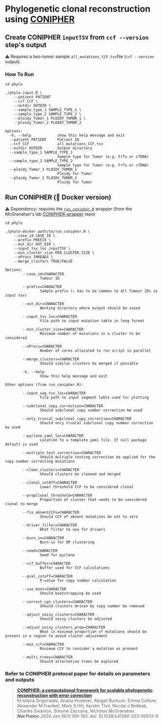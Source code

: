 # Phylogenetic clonal reconstruction using [CONIPHER](https://github.com/McGranahanLab/CONIPHER)

## Create CONIPHER `inputTSV` from `ccf --version` step's output 

⚠️ Requires a two-tumor sample `all_mutations_CCF.tsv`file (`ccf --version` output). 

### How To Run
```
cd phylo

./phylo-input.R \
	--patient PATIENT
	--ccf CCF \
	--outdir OUTDIR \
	--sample_type_1 SAMPLE_TYPE_1 \
	--sample_type_2 SAMPLE_TYPE_2 \
	--ploidy_Tumor_1 PLOIDY_TUMOR_1 \
	--ploidy_Tumor_2 PLOIDY_TUMOR_2

options:
  -h, --help            show this help message and exit
  --patient PATIENT     Patient ID
  --ccf CCF             all_mutations_CCF.tsv
  --outdir OUTDIR       Output directory
  --sample_type_1 SAMPLE_TYPE_1
                        Sample type for Tumor (e.g. FrTu or cfDNA)
  --sample_type_2 SAMPLE_TYPE_2
                        Sample type for Tumor (e.g. FrTu or cfDNA)
  --ploidy_Tumor_1 PLOIDY_TUMOR_1
                        Ploidy for Tumor
  --ploidy_Tumor_2 PLOIDY_TUMOR_2
                        Ploidy for Tumor
```

## Run CONIPHER (🐳 Docker version)

⚠️ Dependency: requires the [`run_conipher.R`](https://raw.githubusercontent.com/McGranahanLab/CONIPHER-wrapper/refs/heads/main/src/run_conipher.R) wrapper (from the McGranahan's lab [CONIPHER-wrapper](https://github.com/McGranahanLab/CONIPHER-wrapper) repo)

```
cd phylo

./phylo-docker path/to/run_conipher.R \
	--case_id CASE_ID \
	--prefix PREFIX \
	--out_dir OUT_DIR \
	--input_tsv_loc inputTSV \
	--min_cluster_size MIN_CLUSTER_SIZE \
	--nProcs THREADS \
	--merge_clusters TRUE/FALSE

Options:
        --case_id=CHARACTER
                Tumour ID

        --prefix=CHARACTER
                Sample prefix (⚠️ has to be common to all Tumour IDs in input tsv)

        --out_dir=CHARACTER
                Working directory where output should be saved

        --input_tsv_loc=CHARACTER
                File path to input mutation table in long format

        --min_cluster_size=CHARACTER
                Minimum number of mutations in a cluster to be considered

        --nProcs=CHARACTER
                Number of cores allocated to run script in parallel

        --merge_clusters=CHARACTER
                Should similar clusters be merged if possible

        -h, --help
                Show this help message and exit

Other options (from run_conipher.R):

        --input_seg_tsv_loc=CHARACTER
                File path to input segment table used for plotting

        --subclonal_copy_correction=CHARACTER
                Should subclonal copy number correction be used

        --only_truncal_subclonal_copy_correction=CHARACTER
                Should only truncal subclonal copy number correction be used

        --pyclone_yaml_loc=CHARACTER
                Location to a template yaml file. If null package default is used

        --multiple_test_correction=CHARACTER
                Should multiple testing correction be applied for the copy number correcting mutations

        --clean_clusters=CHARACTER
                Should clusters be cleaned and merged

        --clonal_cutOff=CHARACTER
                Lower threshold CCF to be considered clonal

        --propClonal_threshold=CHARACTER
                Proportion of cluster that needs to be considered clonal to merge

        --fix_absentCCFs=CHARACTER
                Should CCF of absent mutations be set to zero

        --driver_filter=CHARACTER
                What filter to use for drivers

        --burn_in=CHARACTER
                Burn-in for DP clustering

        --seed=CHARACTER
                Seed for pyclone

        --ccf_buffer=CHARACTER
                Buffer used for CCF calculations

        --pval_cutoff=CHARACTER
                P-value for copy number calculation

        --use_boot=CHARACTER
                Should bootstrapping be used

        --correct_cpn_clusters=CHARACTER
                Should clusters driven by copy number be removed

        --adjust_noisy_clusters=CHARACTER
                Should noisy clusters be adjusted

        --adjust_noisy_clusters_prop=CHARACTER
                What is minimum proportion of mutations should be present in a region to avoid cluster adjustment

        --min_ccf=CHARACTER
                Minimum CCF to consider a mutation as present

        --multi_trees=CHARACTER
                Should alternative trees be explored

```

### Refer to CONIPHER protocol paper for details on parameters and outputs
> [**CONIPHER: a computational framework for scalable phylogenetic reconstruction with error correction**](https://doi.org/10.1038/s41596-023-00913-9) <br>
Kristiana Grigoriadis, Ariana Huebner, Abigail Bunkum, Emma Colliver, Alexander M Frankell, Mark S Hill, Kerstin Thol, Nicolai J Birkbak, Charles Swanton, Simone Zaccaria, Nicholas McGranahan <br>
***Nat Protoc** 2024 Jan;19(1):159-183. doi: 10.1038/s41596-023-00913-9*

